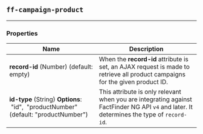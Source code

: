 ## `ff-campaign-product`
___
### Properties

| Name | Description |
| ---- | ----------- |
| **record-id**&nbsp;(Number) (default: empty) | When the **record-id** attribute is set, an AJAX request is made to retrieve all product campaigns for the given product ID. |
| **id-type**&nbsp;(String) **Options**: &nbsp;"id", &nbsp;"productNumber" (default: "productNumber") | This attribute is only relevant when you are integrating against FactFinder NG API `v4` and later. It determines the type of `record-id`. |
